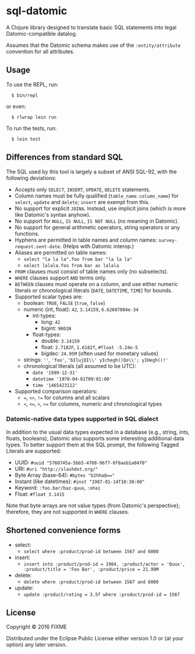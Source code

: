 # sql-datomic

A Clojure library designed to translate basic SQL statements into
legal Datomic-compatible datalog.

Assumes that the Datomic schema makes use of the `:entity/attribute`
convention for all attributes.

## Usage

To use the REPL, run:
```
  $ bin/repl
```
or even:
```
  $ rlwrap lein run
```

To run the tests, run:
```
  $ lein test
```

## Differences from standard SQL

The SQL used by this tool is largely a subset of ANSI SQL-92, with the
following deviations:

- Accepts only `SELECT`, `INSERT`, `UPDATE`, `DELETE` statements.
- Column names must be fully qualified (`table_name.column_name`)
  for `select`, `update` and `delete`; `insert` are exempt from this.
- No support for explicit `JOIN`s.  Instead, use implicit joins
  (which is more like Datomic's syntax anyhow).
- No support for `NULL`, `IS NULL`, `IS NOT NULL` (no meaning in Datomic).
- No support for general arithmetic operators, string operators
  or any functions.
- Hyphens are permitted in table names and column names:
  `survey-request.sent-date`.  (Helps with Datomic interop.)
- Aliases are permitted on table names:
    - `select "la la la".foo from bar "la la la"`
    - `select lalala.foo from bar as lalala`
- `FROM` clauses must consist of table names only (no subselects).
- `WHERE` clauses support `AND` terms only.
- `BETWEEN` clauses must operate on a column, and use either
  numeric literals or chronological literals (`DATE`, `DATETIME`, `TIME`)
  for bounds.
- Supported scalar types are:
    - boolean: `TRUE`, `FALSE` (`true`, `false`)
    - numeric (int, float): `42`, `3.14159`, `6.62607004e-34`
        - int-types:
            - long: `42`
            - bigint: `9001N`
        - float-types:
            - double: `3.14159`
            - float:  `2.7182F`, `1.6182f`, `#float -5.24e-5`
            - bigdec: `24.95M` (often used for monetary values)
    - strings: `''`, `'foo'`, `'bIlujDI\\' yIchegh()Qo\\'; yIHegh()!'`
    - chronological literals (all assumed to be UTC):
        - `date '1999-12-31'`
        - `datetime '1970-04-01T09:01:00'`
        - `time '1465423112'`
- Supported comparison operators:
    - `=`, `<>`, `!=` for columns and all scalars
    - `<`, `<=`, `>`, `>=` for columns, numeric and chronological types

### Datomic-native data types supported in SQL dialect

In addition to the usual data types expected in a database
(e.g., string, ints, floats, booleans), Datomic also supports some
interesting additional data types.  To better support them at the
SQL prompt, the following Tagged Literals are supported:

- UUID: `#uuid "5760745a-5bb5-4768-96f7-0f8aeb1a84f0"`
- URI: `#uri "http://slashdot.org/"`
- Byte Array (base-64): `#bytes "b2hhaQ=="`
- Instant (like datetimes): `#inst "1987-01-14T10:30:00"`
- Keyword: `:foo.bar/baz-quux`, `:ohai`
- Float: `#float 3.1415`

Note that byte arrays are not value types (from Datomic's perspective);
therefore, they are not supported in `WHERE` clauses.

## Shortened convenience forms

- select:
    - `select where :product/prod-id between 1567 and 6000`
- insert:
    - `insert into
         :product/prod-id = 1984,
         :product/actor = 'Quux',
         :product/title = 'Foo Bar',
         :product/price = 21.99M`
- delete:
    - `delete where :product/prod-id between 1567 and 6000`
- update:
    - `update :product/rating = 3.5f where :product/prod-id = 1567`

## License

Copyright © 2016 FIXME

Distributed under the Eclipse Public License either version 1.0 or (at
your option) any later version.
